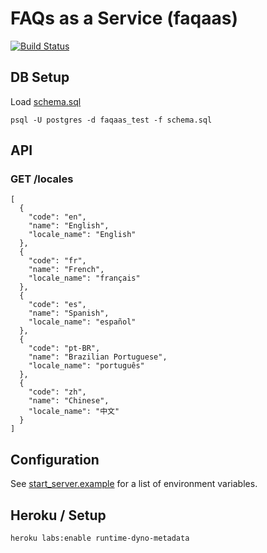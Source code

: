 # FAQs as a Service (faqaas)


[![Build Status](https://travis-ci.com/mat/faqaas.svg?branch=master)](https://travis-ci.com/mat/faqaas)

## DB Setup

Load [schema.sql](https://github.com/mat/faqaas/blob/master/schema.sql) 

```
psql -U postgres -d faqaas_test -f schema.sql
```


## API

### GET /locales
	[
	  {
	    "code": "en",
	    "name": "English",
	    "locale_name": "English"
	  },
	  {
	    "code": "fr",
	    "name": "French",
	    "locale_name": "français"
	  },
	  {
	    "code": "es",
	    "name": "Spanish",
	    "locale_name": "español"
	  },
	  {
	    "code": "pt-BR",
	    "name": "Brazilian Portuguese",
	    "locale_name": "português"
	  },
	  {
	    "code": "zh",
	    "name": "Chinese",
	    "locale_name": "中文"
	  }
	]


## Configuration

See [start_server.example](https://github.com/mat/faqaas/blob/master/start_server.example) for a list of environment variables.

## Heroku / Setup


```bash
heroku labs:enable runtime-dyno-metadata
```
